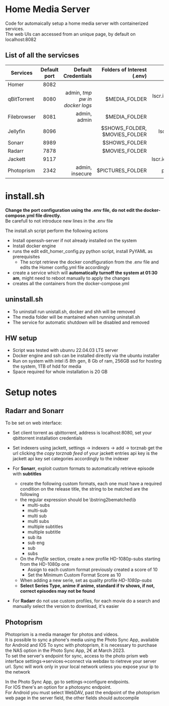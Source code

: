 # Home Media Server

Code for automaically setup a home media server with containerized services. <br>
The web UIs can accessed from an unique page, by default on localhost:8082

## List of all the servicses

| Services    | Default port | Default Credentials            | Folders of Interest (.env)      | Base Image                                         |
|-------------|:------------:|-------------------------------:|--------------------------------:|---------------------------------------------------:|
| Homer       | 8082         |                                |                                 | b4bz/homer:v23.10.1                                |
| qBitTorrent | 8080         | admin, *tmp pw in docker logs* | $MEDIA_FOLDER                   | lscr.io/linuxserver/qbittorrent:4.6.2-libtorrentv1 | 
| Filebrowser | 8081         | admin, admin                   | $MEDIA_FOLDER                   | hurlenko/filebrowser:v2.26.0                       | 
| Jellyfin    | 8096         |                                | $SHOWS_FOLDER, $MOVIES_FOLDER   | lscr.io/linuxserver/jellyfin:10.8.13               | 
| Sonarr      | 8989         |                                | $SHOWS_FOLDER                   | lscr.io/linuxserver/sonarr:4.0.0                   | 
| Radarr      | 7878         |                                | $MOVIES_FOLDER                  | lscr.io/linuxserver/radarr:5.2.6                   | 
| Jackett     | 9117         |                                |                                 | lscr.io/linuxserver/jackett:0.21.1448              | 
| Photoprism  | 2342         | admin, insecure                | $PICTURES_FOLDER                | photoprism/photoprism:231128                       | 
 

# install.sh
**Change the port configuration using the .env file, do not edit the docker-compose.yml file directly.**<br>
Be carefull to not introduce new lines in the .env file

The install.sh script perform the following actions

- Install openssh-server if not already installed on the system
- Install docker engine
- runs the edit edit_homer_config.py python script, install PyYAML as prerequisites
  - The script retrieve the docker condfiguration from the .env file and edits the Homer config.yml file accordingly
- create a service which will **automatically turnoff the system at 01:30 am**, might need to reboot manually to apply the changes
- creates all the containers from the docker-compose.yml

## uninstall.sh
- To uninstall run unistall.sh, docker and shh will be removed
- The media folder will be mantained when running uninstall.sh
- The service for automatic shutdown will be disabled and removed

## HW setup
- Script was tested with ubunru 22.04.03 LTS server
- Docker engine and ssh can be installed directly via the ubuntu installer
- Run on system with intel i5 8th gen, 8 Gb of ram, 256GB ssd for hosting the system, 1TB of hdd for media
- Space required for whole installation is 20 GB

# Setup notes

## Radarr and Sonarr

To be set on web interface:
- Set client torrent as qbittorrent, address is localhost:8080, set your qbittorrent installation credentials
- Set indexers using jackett, settings -> indexers -> add -> torznab
  get the url clicking the _copy torznab feed_ of your jackett entries
  api key is the jackett api key
  set categories accordingly to the indexer
- For **Sonarr**, exploit custom formats to automatically retrieve episode with **subtitles**
  - create the following custom formats, each one must have a required condition on the release title, the string to be matched are the following
  - the regular expression should be \bstring2bematched\b
    - multi-subs          
    - multi-sub           
    - multi sub   
    - multi subs          
    - multiple subtitles          
    - multiple subtitle  
    - sub ita             
    - sub eng             
    - sub
    - subs                 
  - On the _Profile_ section, create a new profile HD-1080p-subs starting from the HD-1080p one
    - Assign to each custom format previously created a score of 10
    - Set the Minimum Custom Format Score as 10
  - When adding a new serie, set as quality profile _HD-1080p-subs_
  - **Select Series Type, anime if anime, standard if tv shows, if not, correct episodes may not be found**
  
- For **Radarr** do not use custom profiles, for each movie do a search and manually select the version to download, it's easier

## Photoprism
Photoprism is a media manager for photos and videos.<br>
It is possible to sync a phone's media using the Photo Sync App, available for Android and IOS
To sync with photoprism, it is necessary to purchase the NAS option in the Photo Sync App, 2€ at March 2023.<br>
To set the server's endpoint for sync, access to the photo prism web interface settings->services->connect via webdav to rietreve 
your server url. Sync will work only in your local network unless you expose your ip to the network

In the Photo Sync App, go to settings->configure endpoints.<br>
For IOS there's an option for a photosync endpoint.<br>
For Android you must select WebDAV, past the endpoint of the photoprism web page in the server field, the other fields should autocompile
